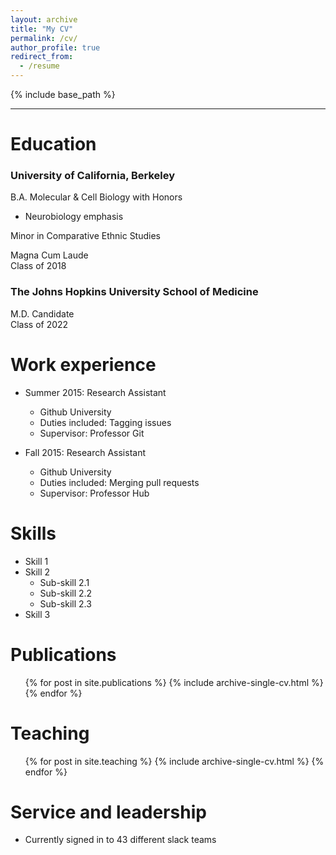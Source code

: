 ```yaml
---
layout: archive
title: "My CV"
permalink: /cv/
author_profile: true
redirect_from:
  - /resume
---
```


{% include base_path %}

***
Education
======
### University of California, Berkeley
B.A. Molecular & Cell Biology with Honors
* Neurobiology emphasis

Minor in Comparative Ethnic Studies

Magna Cum Laude\
Class of 2018

### The Johns Hopkins University School of Medicine
M.D. Candidate\
Class of 2022

Work experience
======
* Summer 2015: Research Assistant
  * Github University
  * Duties included: Tagging issues
  * Supervisor: Professor Git

* Fall 2015: Research Assistant
  * Github University
  * Duties included: Merging pull requests
  * Supervisor: Professor Hub
  
Skills
======
* Skill 1
* Skill 2
  * Sub-skill 2.1
  * Sub-skill 2.2
  * Sub-skill 2.3
* Skill 3

Publications
======
  <ul>{% for post in site.publications %}
    {% include archive-single-cv.html %}
  {% endfor %}</ul>
  
Teaching
======
  <ul>{% for post in site.teaching %}
    {% include archive-single-cv.html %}
  {% endfor %}</ul>
  
Service and leadership
======
* Currently signed in to 43 different slack teams
